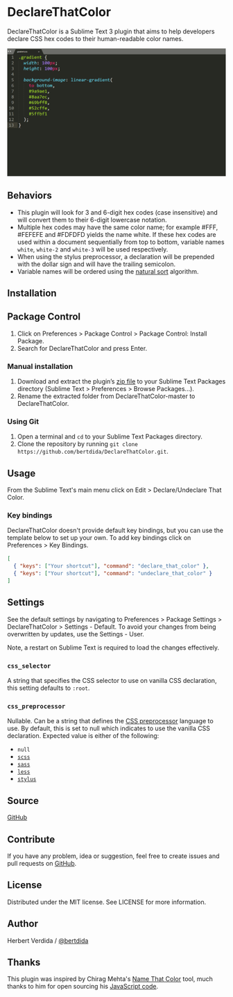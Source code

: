 # DeclareThatColor

DeclareThatColor is a Sublime Text 3 plugin that aims to help developers declare CSS hex codes to their human-readable color names.

![preview](img/preview.gif)

## Behaviors

- This plugin will look for 3 and 6-digit hex codes (case insensitive) and will convert them to their 6-digit lowercase notation.
- Multiple hex codes may have the same color name; for example #FFF, #FEFEFE and #FDFDFD yields the name white. If these hex codes are used within a document sequentially from top to bottom, variable names `white`, `white-2` and `white-3` will be used respectively.
- When using the stylus preprocessor, a declaration will be prepended with the dollar sign and will have the trailing semicolon.
- Variable names will be ordered using the [natural sort](https://en.wikipedia.org/wiki/Natural_sort_order) algorithm.

## Installation

## Package Control

1. Click on Preferences > Package Control > Package Control: Install Package.
2. Search for DeclareThatColor and press Enter.

### Manual installation

1. Download and extract the plugin’s [zip file](https://github.com/bertdida/DeclareThatColor/archive/master.zip) to your Sublime Text Packages directory (Sublime Text > Preferences > Browse Packages...).
2. Rename the extracted folder from DeclareThatColor-master to DeclareThatColor.

### Using Git

1. Open a terminal and `cd` to your Sublime Text Packages directory.
2. Clone the repository by running `git clone https://github.com/bertdida/DeclareThatColor.git`.

## Usage

From the Sublime Text's main menu click on Edit > Declare/Undeclare That Color.

### Key bindings

DeclareThatColor doesn't provide default key bindings, but you can use the template below to set up your own. To add key bindings click on Preferences > Key Bindings.

```json
[
  { "keys": ["Your shortcut"], "command": "declare_that_color" },
  { "keys": ["Your shortcut"], "command": "undeclare_that_color" }
]
```

## Settings

See the default settings by navigating to Preferences > Package Settings > DeclareThatColor > Settings - Default. To avoid your changes from being overwritten by updates, use the Settings - User.

Note, a restart on Sublime Text is required to load the changes effectively.

### `css_selector`

A string that specifies the CSS selector to use on vanilla CSS declaration, this setting defaults to `:root`.

### `css_preprocessor`

Nullable. Can be a string that defines the [CSS preprocessor](https://developer.mozilla.org/en-US/docs/Glossary/CSS_preprocessor) language to use. By default, this is set to null which indicates to use the vanilla CSS declaration. Expected value is either of the following:

- `null`
- [`scss`](https://sass-lang.com/)
- [`sass`](https://sass-lang.com/)
- [`less`](http://lesscss.org/)
- [`stylus`](http://stylus-lang.com/)

## Source

[GitHub](https://github.com/bertdida/DeclareThatColor)

## Contribute

If you have any problem, idea or suggestion, feel free to create issues and pull requests on [GitHub](https://github.com/bertdida/DeclareThatColor).

## License

Distributed under the MIT license. See LICENSE for more information.

## Author

Herbert Verdida / [@bertdida](https://twitter.com/bertdida)

## Thanks

This plugin was inspired by Chirag Mehta's [Name That Color](http://chir.ag/projects/name-that-color/) tool, much thanks to him for open sourcing his [JavaScript code](http://chir.ag/projects/ntc/ntc.js).
